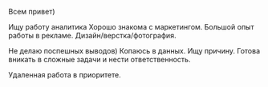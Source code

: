 Всем привет)

Ищу работу аналитика
Хорошо знакома с маркетингом.
Большой опыт работы  в рекламе. Дизайн/верстка/фотография.

Не делаю поспешных выводов) Копаюсь в данных. Ищу причину.
Готова  вникать в сложные задачи и нести ответственность.

Удаленная работа в приоритете.

